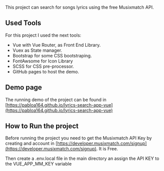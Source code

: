 This project can search for songs lyrics using the free Musixmatch API.

## Used Tools

For this project I used the next tools:

- Vue with Vue Router, as Front End Library.
- Vuex as State manager.
- Bootstrap for some CSS bootstraping.
- FontAwsome for Icon Library
- SCSS for CSS pre-processor.
- GitHub pages to host the demo.

## Demo page

The running demo of the project can be found in [https://pabloa164.github.io/lyrics-search-app-vue](https://pabloa164.github.io/lyrics-search-app-vue)

## How to Run the project

Before running the project you need to get the Musixmatch API Key by creating and account in [https://developer.musixmatch.com/signup](https://developer.musixmatch.com/signup). It is Free. <br>

Then create a .env.local file in the main directory an assign the API KEY to the VUE_APP_MM_KEY variable
